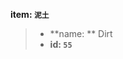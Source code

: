 <!-- BEGIN_AUTOGEN: do NOT edit in this block -->

**item: `泥土`**

> * **name: ** Dirt
> * **id: `55`**

<!-- END_AUTOGEN-->
